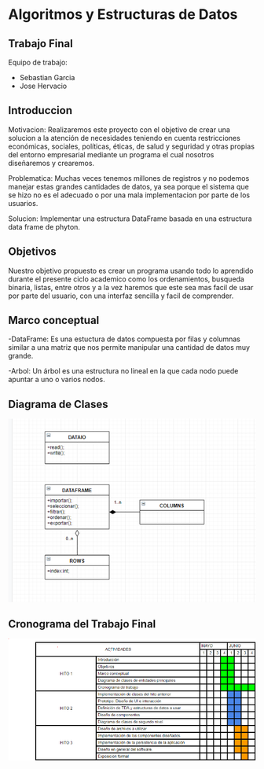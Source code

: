 
Algoritmos y Estructuras de Datos
=================================

Trabajo Final
-------------

Equipo de trabajo:
- Sebastian Garcia
- Jose Hervacio

Introduccion
-------------
Motivacion: Realizaremos este proyecto con el objetivo de crear una solucion a la atención de necesidades teniendo en cuenta restricciones económicas, sociales, políticas, éticas, de salud y seguridad y otras propias del entorno empresarial mediante un programa el cual nosotros diseñaremos y crearemos.

Problematica: Muchas veces tenemos millones de registros y no podemos manejar estas grandes cantidades de datos, ya sea porque el sistema que se hizo no es el adecuado o por una mala implementacion por parte de los usuarios.

Solucion: Implementar una estructura DataFrame basada en una estructura data frame de phyton.

Objetivos
----------
Nuestro objetivo propuesto es crear un programa usando todo lo aprendido durante el presente ciclo academico como los ordenamientos, busqueda binaria, listas, entre otros y a la vez haremos que este sea mas facil de usar por parte del usuario, con una interfaz sencilla y facil de comprender.

Marco conceptual
-----------------
-DataFrame: Es una estuctura de datos compuesta por filas y columnas similar a una matriz que nos permite manipular una cantidad de datos muy grande. 

-Arbol: Un árbol es una estructura no lineal en la que cada nodo puede apuntar a uno o varios nodos.

Diagrama de Clases
------------------
![Diagrama de Clases](DiagramaCorregido1.PNG)

Cronograma del Trabajo Final
----------------------------
![Cronograma](Cronograma.PNG)
